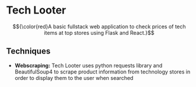# Tech Looter
$${\color{red}A basic fullstack web application to check prices of tech items at top stores using Flask and React.}$$
## Techniques
* __Webscraping:__
Tech Looter uses python requests library and BeautifulSoup4 to scrape product information from technology stores in order to display them to the user when searched

